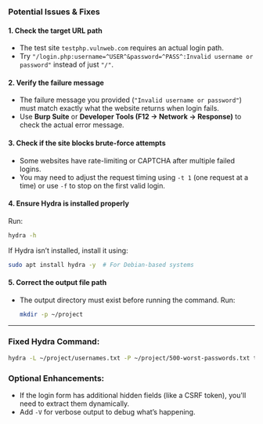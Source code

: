 ### **Potential Issues & Fixes**  

#### **1. Check the target URL path**  
- The test site `testphp.vulnweb.com` requires an actual login path.  
- Try `"/login.php:username=^USER^&password=^PASS^:Invalid username or password"` instead of just `"/"`.

#### **2. Verify the failure message**  
- The failure message you provided (`"Invalid username or password"`) must match exactly what the website returns when login fails.  
- Use **Burp Suite** or **Developer Tools (F12 → Network → Response)** to check the actual error message.

#### **3. Check if the site blocks brute-force attempts**  
- Some websites have rate-limiting or CAPTCHA after multiple failed logins.  
- You may need to adjust the request timing using `-t 1` (one request at a time) or use `-f` to stop on the first valid login.

#### **4. Ensure Hydra is installed properly**  
Run:  
```bash
hydra -h
```
If Hydra isn’t installed, install it using:  
```bash
sudo apt install hydra -y  # For Debian-based systems
```

#### **5. Correct the output file path**  
- The output directory must exist before running the command. Run:  
  ```bash
  mkdir -p ~/project
  ```

---

### **Fixed Hydra Command:**
```bash
hydra -L ~/project/usernames.txt -P ~/project/500-worst-passwords.txt testphp.vulnweb.com http-post-form "/login.php:username=^USER^&password=^PASS^:Invalid username or password" -o ~/project/hydra_results.txt -t 1
```

### **Optional Enhancements:**
- If the login form has additional hidden fields (like a CSRF token), you'll need to extract them dynamically.  
- Add `-V` for verbose output to debug what’s happening.
